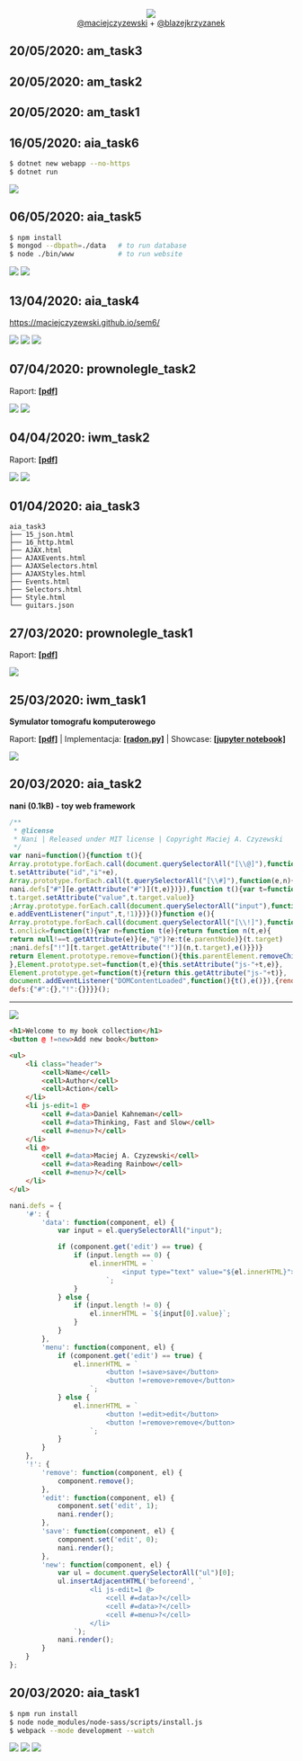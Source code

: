 <p align="center">
	<img src="sem6.jpg" />
	<br>
	<a href="https://github.com/maciejczyzewski/">@maciejczyzewski</a> + <a href="https://github.com/blazejkrzyzanek/">@blazejkrzyzanek</a>
</p>

## 20/05/2020: am_task3

## 20/05/2020: am_task2

## 20/05/2020: am_task1

## 16/05/2020: aia_task6

```bash
$ dotnet new webapp --no-https
$ dotnet run
```

![](aia_task6/screen.png)

## 06/05/2020: aia_task5

```bash
$ npm install
$ mongod --dbpath=./data   # to run database
$ node ./bin/www           # to run website
```

![](aia_task5/screen-1.png)
![](aia_task5/screen-2.png)

## 13/04/2020: aia_task4

https://maciejczyzewski.github.io/sem6/

![](aia_task4/screen-1.png)
![](aia_task4/screen-2.png)
![](aia_task4/screen-3.png)

## 07/04/2020: prownolegle_task2

Raport: [**[pdf]**](prownolegle_task2/PR_PROJ1.pdf)

![](prownolegle_task2/screen-1.png)
![](prownolegle_task2/screen-2.png)

## 04/04/2020: iwm_task2

Raport: [**[pdf]**](https://github.com/maciejczyzewski/sem6/blob/master/iwm_task2/raport/main.pdf)

![](iwm_task2/screen-1.png)
![](iwm_task2/screen-2.png)

## 01/04/2020: aia_task3

```
aia_task3
├── 15_json.html
├── 16_http.html
├── AJAX.html
├── AJAXEvents.html
├── AJAXSelectors.html
├── AJAXStyles.html
├── Events.html
├── Selectors.html
├── Style.html
└── guitars.json
```

## 27/03/2020: prownolegle_task1

Raport: [**[pdf]**](prownolegle_task1/raport/main.pdf)

![](prownolegle_task1/screen.png)

## 25/03/2020: iwm_task1

**Symulator tomografu komputerowego**

Raport: [**[pdf]**](https://github.com/maciejczyzewski/sem6/blob/master/iwm_task1/raport/main.pdf) |
Implementacja: [**[radon.py]**](https://github.com/maciejczyzewski/sem6/blob/master/iwm_task1/radon.py) |
Showcase: [**[jupyter notebook]**](https://github.com/maciejczyzewski/sem6/blob/master/iwm_task1/showcase.ipynb)

![](iwm_task1/screen.png)

## 20/03/2020: aia_task2

**nani (0.1kB) - toy web framework**

```js
/**
 * @license
 * Nani | Released under MIT license | Copyright Maciej A. Czyzewski
 */
var nani=function(){function t(){
Array.prototype.forEach.call(document.querySelectorAll("[\\@]"),function(t,e){
t.setAttribute("id","i"+e),
Array.prototype.forEach.call(t.querySelectorAll("[\\#]"),function(e,n){
nani.defs["#"][e.getAttribute("#")](t,e)})}),function t(){var t=function(t){
t.target.setAttribute("value",t.target.value)}
;Array.prototype.forEach.call(document.querySelectorAll("input"),function(e,n){
e.addEventListener("input",t,!1)})}()}function e(){
Array.prototype.forEach.call(document.querySelectorAll("[\\!]"),function(t,n){
t.onclick=function(t){var n=function t(e){return function n(t,e){
return null!==t.getAttribute(e)}(e,"@")?e:t(e.parentNode)}(t.target)
;nani.defs["!"][t.target.getAttribute("!")](n,t.target),e()}})}
return Element.prototype.remove=function(){this.parentElement.removeChild(this)
},Element.prototype.set=function(t,e){this.setAttribute("js-"+t,e)},
Element.prototype.get=function(t){return this.getAttribute("js-"+t)},
document.addEventListener("DOMContentLoaded",function(){t(),e()}),{render:t,
defs:{"#":{},"!":{}}}}();
```

---

![](aia_task2/screen.png)

```html
<h1>Welcome to my book collection</h1>
<button @ !=new>Add new book</button>

<ul>
    <li class="header">
        <cell>Name</cell>
        <cell>Author</cell>
        <cell>Action</cell>
    </li>
    <li js-edit=1 @>
        <cell #=data>Daniel Kahneman</cell>
        <cell #=data>Thinking, Fast and Slow</cell>
        <cell #=menu>?</cell>
    </li>
    <li @>
        <cell #=data>Maciej A. Czyzewski</cell>
        <cell #=data>Reading Rainbow</cell>
        <cell #=menu>?</cell>
    </li>
</ul>
```

```js
nani.defs = {
	'#': {
		'data': function(component, el) {
			var input = el.querySelectorAll("input");

			if (component.get('edit') == true) {
				if (input.length == 0) {
					el.innerHTML = `
							<input type="text" value="${el.innerHTML}">
						`;
				}
			} else {
				if (input.length != 0) {
					el.innerHTML = `${input[0].value}`;
				}
			}
		},
		'menu': function(component, el) {
			if (component.get('edit') == true) {
				el.innerHTML = `
						<button !=save>save</button>
						<button !=remove>remove</button>
					`;
			} else {
				el.innerHTML = `
						<button !=edit>edit</button>
						<button !=remove>remove</button>
					`;
			}
		}
	},
	'!': {
		'remove': function(component, el) {
			component.remove();
		},
		'edit': function(component, el) {
			component.set('edit', 1);
			nani.render();
		},
		'save': function(component, el) {
			component.set('edit', 0);
			nani.render();
		},
		'new': function(component, el) {
			var ul = document.querySelectorAll("ul")[0];
			ul.insertAdjacentHTML('beforeend', `
					<li js-edit=1 @>
						<cell #=data>?</cell>
						<cell #=data>?</cell>
						<cell #=menu>?</cell>
					</li>
				`);
			nani.render();
		}
	}
};
```

## 20/03/2020: aia_task1

```bash
$ npm run install
$ node node_modules/node-sass/scripts/install.js
$ webpack --mode development --watch
```

<img src="aia_task1/screen-1.png" />
<img src="aia_task1/screen-2.png" />
<img src="aia_task1/screen-3.png" />
